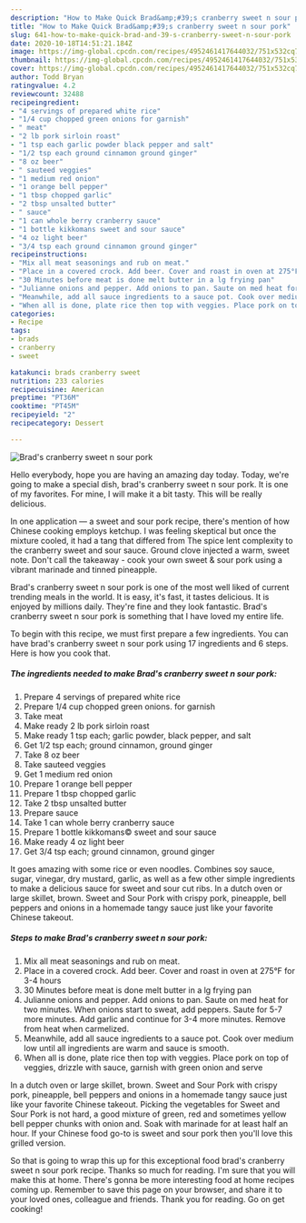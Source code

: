 ```yaml
---
description: "How to Make Quick Brad&amp;#39;s cranberry sweet n sour pork"
title: "How to Make Quick Brad&amp;#39;s cranberry sweet n sour pork"
slug: 641-how-to-make-quick-brad-and-39-s-cranberry-sweet-n-sour-pork
date: 2020-10-18T14:51:21.184Z
image: https://img-global.cpcdn.com/recipes/4952461417644032/751x532cq70/brads-cranberry-sweet-n-sour-pork-recipe-main-photo.jpg
thumbnail: https://img-global.cpcdn.com/recipes/4952461417644032/751x532cq70/brads-cranberry-sweet-n-sour-pork-recipe-main-photo.jpg
cover: https://img-global.cpcdn.com/recipes/4952461417644032/751x532cq70/brads-cranberry-sweet-n-sour-pork-recipe-main-photo.jpg
author: Todd Bryan
ratingvalue: 4.2
reviewcount: 32488
recipeingredient:
- "4 servings of prepared white rice"
- "1/4 cup chopped green onions for garnish"
- " meat"
- "2 lb pork sirloin roast"
- "1 tsp each garlic powder black pepper and salt"
- "1/2 tsp each ground cinnamon ground ginger"
- "8 oz beer"
- " sauteed veggies"
- "1 medium red onion"
- "1 orange bell pepper"
- "1 tbsp chopped garlic"
- "2 tbsp unsalted butter"
- " sauce"
- "1 can whole berry cranberry sauce"
- "1 bottle kikkomans sweet and sour sauce"
- "4 oz light beer"
- "3/4 tsp each ground cinnamon ground ginger"
recipeinstructions:
- "Mix all meat seasonings and rub on meat."
- "Place in a covered crock. Add beer. Cover and roast in oven at 275°F for 3-4 hours"
- "30 Minutes before meat is done melt butter in a lg frying pan"
- "Julianne onions and pepper. Add onions to pan. Saute on med heat for two minutes. When onions start to sweat, add peppers. Saute for 5-7 more minutes. Add garlic and continue for 3-4 more minutes. Remove from heat when carmelized."
- "Meanwhile, add all sauce ingredients to a sauce pot. Cook over medium low until all ingredients are warm and sauce is smooth."
- "When all is done, plate rice then top with veggies. Place pork on top of veggies, drizzle with sauce, garnish with green onion and serve"
categories:
- Recipe
tags:
- brads
- cranberry
- sweet

katakunci: brads cranberry sweet 
nutrition: 233 calories
recipecuisine: American
preptime: "PT36M"
cooktime: "PT45M"
recipeyield: "2"
recipecategory: Dessert

---
```



![Brad&#39;s cranberry sweet n sour pork](https://img-global.cpcdn.com/recipes/4952461417644032/751x532cq70/brads-cranberry-sweet-n-sour-pork-recipe-main-photo.jpg)

Hello everybody, hope you are having an amazing day today. Today, we're going to make a special dish, brad&#39;s cranberry sweet n sour pork. It is one of my favorites. For mine, I will make it a bit tasty. This will be really delicious.

In one application — a sweet and sour pork recipe, there&#39;s mention of how Chinese cooking employs ketchup. I was feeling skeptical but once the mixture cooled, it had a tang that differed from The spice lent complexity to the cranberry sweet and sour sauce. Ground clove injected a warm, sweet note. Don&#39;t call the takeaway - cook your own sweet &amp; sour pork using a vibrant marinade and tinned pineapple.

Brad&#39;s cranberry sweet n sour pork is one of the most well liked of current trending meals in the world. It is easy, it's fast, it tastes delicious. It is enjoyed by millions daily. They're fine and they look fantastic. Brad&#39;s cranberry sweet n sour pork is something that I have loved my entire life.


To begin with this recipe, we must first prepare a few ingredients. You can have brad&#39;s cranberry sweet n sour pork using 17 ingredients and 6 steps. Here is how you cook that.

<!--inarticleads1-->

##### The ingredients needed to make Brad&#39;s cranberry sweet n sour pork:

1. Prepare 4 servings of prepared white rice
1. Prepare 1/4 cup chopped green onions. for garnish
1. Take  meat
1. Make ready 2 lb pork sirloin roast
1. Make ready 1 tsp each; garlic powder, black pepper, and salt
1. Get 1/2 tsp each; ground cinnamon, ground ginger
1. Take 8 oz beer
1. Take  sauteed veggies
1. Get 1 medium red onion
1. Prepare 1 orange bell pepper
1. Prepare 1 tbsp chopped garlic
1. Take 2 tbsp unsalted butter
1. Prepare  sauce
1. Take 1 can whole berry cranberry sauce
1. Prepare 1 bottle kikkomans© sweet and sour sauce
1. Make ready 4 oz light beer
1. Get 3/4 tsp each; ground cinnamon, ground ginger


It goes amazing with some rice or even noodles. Combines soy sauce, sugar, vinegar, dry mustard, garlic, as well as a few other simple ingredients to make a delicious sauce for sweet and sour cut ribs. In a dutch oven or large skillet, brown. Sweet and Sour Pork with crispy pork, pineapple, bell peppers and onions in a homemade tangy sauce just like your favorite Chinese takeout. 

<!--inarticleads2-->

##### Steps to make Brad&#39;s cranberry sweet n sour pork:

1. Mix all meat seasonings and rub on meat.
1. Place in a covered crock. Add beer. Cover and roast in oven at 275°F for 3-4 hours
1. 30 Minutes before meat is done melt butter in a lg frying pan
1. Julianne onions and pepper. Add onions to pan. Saute on med heat for two minutes. When onions start to sweat, add peppers. Saute for 5-7 more minutes. Add garlic and continue for 3-4 more minutes. Remove from heat when carmelized.
1. Meanwhile, add all sauce ingredients to a sauce pot. Cook over medium low until all ingredients are warm and sauce is smooth.
1. When all is done, plate rice then top with veggies. Place pork on top of veggies, drizzle with sauce, garnish with green onion and serve


In a dutch oven or large skillet, brown. Sweet and Sour Pork with crispy pork, pineapple, bell peppers and onions in a homemade tangy sauce just like your favorite Chinese takeout. Picking the vegetables for Sweet and Sour Pork is not hard, a good mixture of green, red and sometimes yellow bell pepper chunks with onion and. Soak with marinade for at least half an hour. If your Chinese food go-to is sweet and sour pork then you&#39;ll love this grilled version. 

So that is going to wrap this up for this exceptional food brad&#39;s cranberry sweet n sour pork recipe. Thanks so much for reading. I'm sure that you will make this at home. There's gonna be more interesting food at home recipes coming up. Remember to save this page on your browser, and share it to your loved ones, colleague and friends. Thank you for reading. Go on get cooking!
